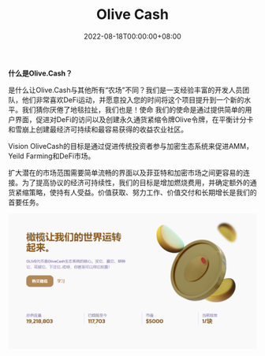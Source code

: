 ﻿---
title: "Olive Cash"
description: " OliveCash是一个跨链收益农业项目，在Binance智能链Avalanche链上运行。"
date: 2022-08-18T00:00:00+08:00
lastmod: 2022-08-18T00:00:00+08:00
draft: false
authors: ["june"]
featuredImage: "olive-cash.png"
tags: ["DeFi","Olive Cash"]
categories: ["nfts"]
nfts: ["DeFi"]
blockchain: "Avalanche"
website: "https://avax.olive.cash/?utm_source=DappRadar&utm_medium=deeplink&utm_campaign=visit-website"
twitter: "https://twitter.com/OliveCashBsc"
discord: ""
telegram: ""
github: ""
youtube: ""
twitch: ""
facebook: ""
instagram: ""
reddit: ""
medium: ""
steam: ""
gitbook: ""
googleplay: ""
appstore: ""
status: "Live"
weight: 
lightgallery: true
toc: true
pinned: false
recommend: false
recommend1: false
---

**什么是Olive.Cash？**

是什么让Olive.Cash与其他所有“农场”不同？我们是一支经验丰富的开发人员团队，他们非常喜欢DeFi运动，并愿意投入您的时间将这个项目提升到一个新的水平。我们猜你厌倦了地毯拉扯，我们也是！使命 我们的使命是通过提供简单的用户界面，促进对DeFi的访问以及创建永久通货紧缩令牌Olive令牌，在平衡计分卡和雪崩上创建最经济可持续和最容易获得的收益农业社区。

Vision OliveCash的目标是通过促进传统投资者参与加密生态系统来促进AMM，Yeild Farming和DeFi市场。

扩大潜在的市场范围需要简单流畅的界面以及菲亚特和加密市场之间更容易的连接。为了提高协议的经济可持续性，我们的目标是增加燃烧费用，并确定额外的通货紧缩策略，使持有人受益。价值获取、努力工作、价值交付和长期增长是我们的首要任务。

![Vision OliveCash](52.png)
